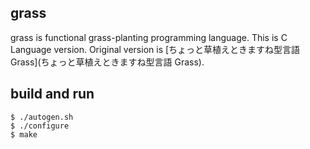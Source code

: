 ## grass

grass is functional grass-planting programming language.
This is C Language version.
Original version is [ちょっと草植えときますね型言語 Grass](ちょっと草植えときますね型言語 Grass).

## build and run

```shell
$ ./autogen.sh
$ ./configure
$ make
```
